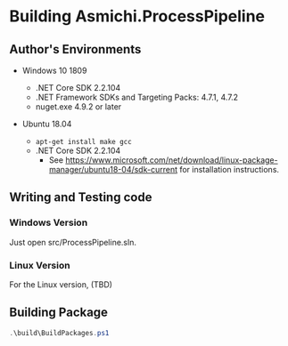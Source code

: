 # Building Asmichi.ProcessPipeline

## Author's Environments

- Windows 10 1809
    - .NET Core SDK 2.2.104
    - .NET Framework SDKs and Targeting Packs: 4.7.1, 4.7.2
    - nuget.exe 4.9.2 or later

- Ubuntu 18.04
    - `apt-get install make gcc`
    - .NET Core SDK 2.2.104
        - See https://www.microsoft.com/net/download/linux-package-manager/ubuntu18-04/sdk-current for installation instructions.

## Writing and Testing code

### Windows Version

Just open src/ProcessPipeline.sln.

### Linux Version

For the Linux version, (TBD)

## Building Package

```powershell
.\build\BuildPackages.ps1
```
